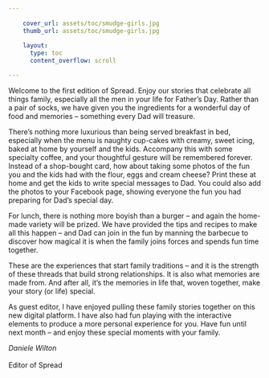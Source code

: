 ```yaml
---
    
    cover_url: assets/toc/smudge-girls.jpg
    thumb_url: assets/toc/smudge-girls.jpg
    
    layout:
      type: toc
      content_overflow: scroll

---
```


Welcome to the first edition of Spread. Enjoy our stories that celebrate all things family, especially 
all the men in your life for Father’s Day. Rather than a pair of socks, we have given you the 
ingredients for a wonderful day of food and memories – something every Dad will treasure.

There’s nothing more luxurious than being served breakfast in bed, especially when the menu is 
naughty cup-cakes with creamy, sweet icing, baked at home by yourself and the kids. Accompany 
this with some specialty coffee, and your thoughtful gesture will be remembered forever. Instead of 
a shop-bought card, how about taking some photos of the fun you and the kids had with the flour, 
eggs and cream cheese? Print these at home and get the kids to write special messages to Dad. You 
could also add the photos to your Facebook page, showing everyone the fun you had preparing for 
Dad’s special day.

For lunch, there is nothing more boyish than a burger – and again the home-made variety will be 
prized. We have provided the tips and recipes to make all this happen – and Dad can join in the fun 
by manning the barbecue to discover how magical it is when the family joins forces and spends fun 
time together. 

These are the experiences that start family traditions – and it is the strength of these threads that 
build strong relationships. It is also what memories are made from. And after all, it’s the memories in 
life that, woven together, make your story (or life) special.

As guest editor, I have enjoyed pulling these family stories together on this new digital platform. I 
have also had fun playing with the interactive elements to produce a more personal experience for 
you. Have fun until next month – and enjoy these special moments with your family.


<p>
  <em>Daniele Wilton</em></br></br>
  Editor of Spread
</p>

